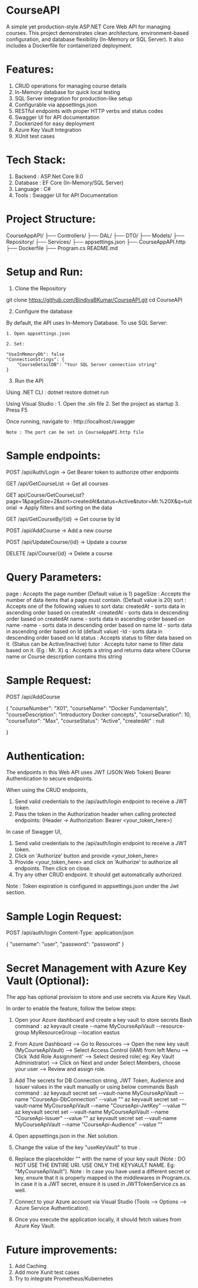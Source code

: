 # CourseAPI
A simple yet production-style ASP.NET Core Web API for managing courses.
This project demonstrates clean architecture, environment-based configuration, and database flexibility (In-Memory or SQL Server).
It also includes a Dockerfile for containerized deployment.

# Features:
1. CRUD operations for managing course details
2. In-Memory database for quick local testing
3. SQL Server integration for production-like setup
4. Configurable via appsettings.json
5. RESTful endpoints with proper HTTP verbs and status codes
6. Swagger UI for API documentation
7. Dockerized for easy deployment
8. Azure Key Vault Integration
9. XUnit test cases


# Tech Stack:
1. Backend : ASP.Net Core 9.0
2. Database : EF Core (In-Memory/SQL Server)
3. Language : C#
4. Tools : Swagger UI for API Documentation

# Project Structure:

CourseAppAPI/
 ├── Controllers/
 ├── DAL/
 ├── DTO/
 ├── Models/
 ├── Repository/
 ├── Services/
 ├── appsettings.json
 ├── CourseAppAPI.http
 ├── Dockerfile
 ├── Program.cs
 README.md

 # Setup and Run:
1. Clone the Repository

 git clone https://github.com/BindiyaBKumar/CourseAPI.git
 cd CourseAPI

2. Configure the database

By default, the API uses In-Memory Database.
To use SQL Server:

    1. Open appsettings.json

    2. Set:

    "UseInMemoryDb": false
    "ConnectionStrings": {
        "CourseDetailDB": "Your SQL Server connection string"
    }

3. Run the API

Using .NET CLI :
    dotnet restore
    dotnet run

Using Visual Studio :
    1. Open the .sln file
    2. Set the project as startup
    3. Press F5

Once running, navigate to :
    http://localhost:<port>/swagger

    Note : The port can be set in CourseAppAPI.http file 


# Sample endpoints:

POST /api/Auth/Login → Get Bearer token to authorize other endpoints

GET /api/GetCourseList → Get all courses

GET api/Course/GetCourseList?page=1&pageSize=2&sort=createdAt&status=Active&tutor=Mr.%20X&q=tuitorial → Apply filters and sorting on the data

GET /api/GetCourseBy/{id} → Get course by Id

POST /api/AddCourse → Add a new course

POST /api/UpdateCourse/{id} → Update a course

DELETE /api/Course/{id} → Delete a course


# Query Parameters:
page : Accepts the page number (Default value is 1)
pageSize : Accepts the number of data items that a page must contain. (Default value is 20)
sort : Accepts one of the following values to sort data:
       createdAt - sorts data in ascending order based on createdAt
       -createdAt - sorts data in descending order based on createdAt
       name - sorts data in ascending order based on name
       -name - sorts data in descending order based on name
       Id - sorts data in ascending order based on Id (default value)
       -Id - sorts data in descending order based on Id 
status : Accepts status to filter data based on it. (Status can be Active/Inactive)
tutor : Accepts tutor name to filter data based on it. (Eg : Mr. X)
q : Accepts a string and returns data where COurse name or Course description contains this string


# Sample Request:

POST /api/AddCourse

{
  "courseNumber": "X01",
  "courseName": "Docker Fundamentals",
  "courseDescription": "Introductory Docker concepts",
  "courseDuration": 10,
  "courseTutor": "Max",
  "courseStatus": "Active",
  "createdAt" : null

}

# Authentication:
The endpoints in this Web API uses JWT (JSON Web Token) Bearer Authentication to secure endpoints.

When using the CRUD endpoints,

1. Send valid credentials to the /api/auth/login endpoint to receive a JWT token.
2. Pass the token in the Authorization header when calling protected endpoints: (Header -> Authorization: Bearer <your_token_here>)

In case of Swagger UI, 
1. Send valid credentials to the /api/auth/login endpoint to receive a JWT token.
2. Click on 'Authorize' button and provide <your_token_here>
3. Provide <your_token_here> and click on 'Authorize' to authorize all endpoints. Then click on close.
4. Try any other CRUD endpoint. It should get automatically authorized.

Note : Token expiration is configured in appsettings.json under the Jwt section.


# Sample Login Request:
POST /api/auth/login
Content-Type: application/json

{
  "username": "user",
  "password": "password"
}

# Secret Management with Azure Key Vault (Optional):
The app has optional provision to store and use secrets via Azure Key Vault.

In order to enable the feature, follow the below steps:
1. Open your Azure dashboard and create a key vault to store secrets
Bash command : az keyvault create --name MyCourseApiVault --resource-group MyResourceGroup --location eastus
2. From Azure Dashboard --> Go to Resources --> Open the new key vault (MyCourseApiVault) --> Select Access Control (IAM) from left Menu --> Click 'Add Role Assignment' --> Select desired role( eg: Key Vault Administrator) --> Click on Next and under Select Members, choose your user --> Review and assign role.

3. Add The secrets for DB Connection string, JWT Token, Audience and Issuer values in the vault manually or using below commands
Bash command :
az keyvault secret set --vault-name MyCourseApiVault --name "CourseApi-DbConnection" --value "<your-connection-string>"
az keyvault secret set --vault-name MyCourseApiVault --name "CourseApi-JwtKey" --value "<your-jwt-secret>"
az keyvault secret set --vault-name MyCourseApiVault --name "CourseApi-Issuer" --value "<your-issuer-secret>"
az keyvault secret set --vault-name MyCourseApiVault --name "CourseApi-Audience" --value "<your-audience-secret>"

4. Open appsettings.json in the .Net solution.
5. Change the value of the key "useKeyVault" to true .
6. Replace the placeholder "<azure-key-vault-name>" with the name of your key vault (Note : DO NOT USE THE ENTIRE URI. USE ONLY THE KEYVAULT NAME. Eg: "MyCourseApiVault").
Note : In case you have used a different secret or key, ensure that it is properly mapped in the middlewares in Program.cs. In case it is a JWT secret, ensure it is used in JWTTokenService.cs as well.
7. Connect to your Azure account via Visual Studio (Tools --> Options --> Azure Service Authentication).
8. Once you execute the application locally, it should fetch values from Azure Key Vault.


# Future improvements:
1. Add Caching
2. Add more Xunit test cases
3. Try to integrate Prometheus/Kubernetes



